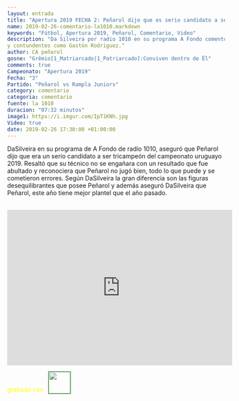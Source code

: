 ```yaml
---
layout: entrada
title: "Apertura 2019 FECHA 2: Peñarol dijo que es serio candidato a ser tricampeón uruguayo, DaSilveira"
name: 2019-02-26-comentario-la1010.markdown
keywords: "Fútbol, Apertura 2019, Peñarol, Comentario, Video"
description: "Da Silveira por radio 1010 en su programa A Fondo comentó el partido por la FECHA No 2 del Apertura 2019 en que Peñarol le ganó a Rampla Juniors por 5:0. Entre otras cosas Peñarol tiene mejor plantel que el año pasado y figuras desequilibrantes"
y contundentes como Gastón Rodriguez."
author: CA peñarol
gosne: "Grêmio[1_Matriarcado|1_Patriarcado]:Conviven dentro de Êl"
comments: true
Campeonato: "Apertura 2019"
Fecha: "3"
Partido: "Peñarol vs Rampla Juniors"
category: comentario
categoria: comentario
fuente: la 1010
duracion: "07:32 minutos"
image1: https://i.imgur.com/IpT1KNh.jpg
Video: true
date: 2019-02-26 17:30:00 +01:00:00
---
```


DaSilveira en su programa de A Fondo de radio 1010, aseguró que Peñarol dijo que era un serio candidato a ser tricampeón del campeonato uruguayo 2019. Resaltó que su técnico no se engañara con un resultado que fue abultado y reconociera que Peñarol no jugó bien, todo lo que puede y se cometieron errores. Según DaSilveira la gran diferencia son las figuras desequilibrantes que posee Peñarol y además aseguró DaSilveira que Peñarol, este año tiene mejor plantel que el año pasado.

<br>

<iframe width="521" height="360" src="https://www.youtube.com/embed/_GxnxPfwgK0" frameborder="0" allow="accelerometer; autoplay; encrypted-media; gyroscope; picture-in-picture" allowfullscreen></iframe>

<span style="color:yellow;">grabado con</span> <a href="http://ffmpeg.org"><img src="{{ site.url }}/images/ffmpeg.png" width="50px" style="border:1px solid green;vertical-align: sub;margin-left:7px;"></a>
